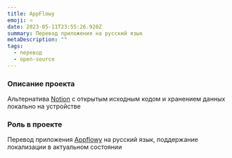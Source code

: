 ```yaml
---
title: AppFlowy
emoji: ⭐️
date: 2023-05-11T23:55:26.920Z
summary: Перевод приложения на русский язык
metaDescription: ""
tags:
  - перевод
  - open-source
---
```

### Описание проекта

Альтернатива [Notion](https://notion.so) с открытым исходным кодом и хранением данных локально на устройстве

### Роль в проекте

Перевод приложения [Appflowy](https://appflowy.io) на русский язык, поддержание локализации в актуальном состоянии